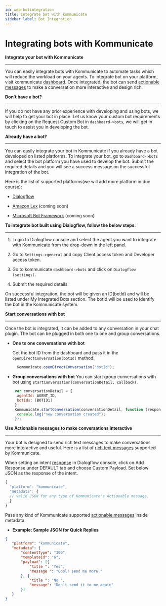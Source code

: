 ```yaml
---
id: web-botintegration
title: Integrate bot with kommunicate
sidebar_label: Bot Integration
---
```

# Integrating bots with Kommunicate

**Integrate your bot with Kommunicate**

* * *


You can easily integrate bots with Kommunicate to automate tasks which will reduce the workload on your agents. To integrate bot on your platform, visit kommunicate [dashboard](https://dashboard.kommunicate.io/bots/). Once integrated, the bot can send [actionable messages](https://docs.kommunicate.io/docs/actionable-messages.html) to make a conversation more interactive and design rich.

**Don't have a bot?**

* * *


If you do not have any prior experience with developing and using bots, we will help to get your bot in place. Let us know your custom bot requirements by clicking on the Request Custom Bot in `dashboard->bots`, we will get in touch to assist you in developing the bot.

**Already have a bot?**

* * *


You can easily integrate your bot in Kommunicate if you already have a bot developed on listed platforms. To integrate your bot, go to `Dashboard->bots` and select the bot platform you have used to develop the bot. Submit the required details and you will see a success message on the successful integration of the bot.

Here is the list of supported platforms(we will add more platform in due course):

* [Dialogflow](https://dialogflow.com/)

* [Amazon Lex](https://aws.amazon.com/lex/) (coming soon)

* [Microsoft Bot Framework](https://dev.botframework.com/) (coming soon)

**To integrate bot built using Dialogflow, follow the below steps:**

* * *


1. Login to Dialogflow console and select the agent you want to integrate with Kommunicate from the drop-down in the left panel.

2. Go to `Settings->general` and copy Client access token and Developer access token.

3. Go to kommunicate `dashboard->bots` and click on `Dialogflow (settings)`.

4. Submit the required details.

On successful integration, the bot will be given an ID(botId) and will be listed under My Integrated Bots section. The botId will be used to identify the bot in the Kommunicate system.

**Start conversations with bot**

* * *
Once the bot is integrated, it can be added to any conversation in your chat plugin. The bot can be plugged in both one to one and group conversations. 

* **One to one conversations with bot** 

    Get the bot ID from the dashboard and pass it in the `openDirectConversation(botId)` method.
  ```javascript
    Kommunicate.openDirectConversation("botId");
   ```
* **Group conversations with bot**
    You can start group conversations with bot using `startConversation(conversationDetail, callback)`.

   ```javascript
    var conversationDetail = {
     agentId: AGENT_ID,
     botIds: [BOTID1]
    };
    Kommunicate.startConversation(conversationDetail, function (response) {
     console.log("new conversation created");
    }); 
   ```

**Use Actionable messages to make conversations interactive**

* * *


Your bot is designed to send rich text messages to make conversations more interactive and useful. Here is a list of [rich text messages](https://docs.kommunicate.io/docs/actionable-messages.html) supported by Kommunicate.

When setting an intent [response](https://dialogflow.com/docs/intents#response) in Dialogflow console, click on Add Response under DEFAULT tab and choose Custom Payload. Set below JSON as the response of the intent.

``` javascript
{
  "platform": "kommunicate",
  "metadata": {
  // valid JSON for any type of Kommunicate's Actionable message.
  }
}
```

Pass any kind of Kommunicate supported [actionable messages](https://docs.kommunicate.io/docs/actionable-messages.html) inside metadata.

* **Example: Sample JSON for Quick Replies**
``` JSON
{
   "platform": "kommunicate",
   "metadata": {
       "contentType": "300",
       "templateId": "6",
       "payload": [{
           "title ": "Yes",
           "message ": "Cool! send me more."
       }, {
           "title ": "No ",
           "message": "Don't send it to me again"
       }]
   }
}
```

